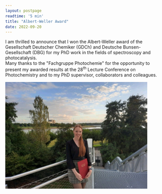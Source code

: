 ```yaml
---
layout: postpage
readtime: '5 min'
title: "Albert-Weller Award"
date: 2022-09-20
---
```


<span class="dropcap">I</span> am thrilled to announce that I won the Albert-Weller award of the Gesellschaft Deutscher Chemiker (GDCh) and Deutsche Bunsen-Gesellschaft (DBG) for my PhD work in the fields of spectroscopy and photocatalysis.
<br>
Many thanks to the "Fachgruppe Photochemie" for the opportunity to present my awarded results at the 28<sup>th</sup> Lecture Conference on Photochemistry and to my PhD supervisor, collaborators and colleagues.

<img width=450 src='https://raw.githubusercontent.com/carolin-m/carolin-m.github.io/main/img/posts/albert-weller-duesseldorf.jpeg'> 
